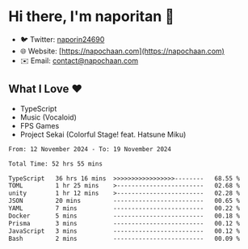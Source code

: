# Hi there, I'm naporitan 👋

- 🐦 Twitter: [naporin24690](https://twitter.com/naporin24690)
- 🌐 Website: [https://napochaan.com](https://napochaan.com)
- ✉️ Email: [contact@napochaan.com](mailto:contact@napochaan.com)

## What I Love ❤️
- TypeScript
- Music (Vocaloid)
- FPS Games
- Project Sekai (Colorful Stage! feat. Hatsune Miku)

<!--START_SECTION:waka-->

```txt
From: 12 November 2024 - To: 19 November 2024

Total Time: 52 hrs 55 mins

TypeScript   36 hrs 16 mins  >>>>>>>>>>>>>>>>>--------   68.55 %
TOML         1 hr 25 mins    >------------------------   02.68 %
unity        1 hr 12 mins    >------------------------   02.28 %
JSON         20 mins         -------------------------   00.65 %
YAML         7 mins          -------------------------   00.22 %
Docker       5 mins          -------------------------   00.18 %
Prisma       3 mins          -------------------------   00.12 %
JavaScript   3 mins          -------------------------   00.12 %
Bash         2 mins          -------------------------   00.09 %
```

<!--END_SECTION:waka-->

